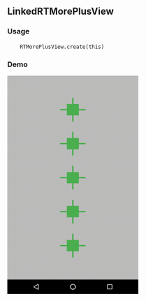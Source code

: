 ## LinkedRTMorePlusView

### Usage

```
    RTMorePlusView.create(this)
```

### Demo
<img src="https://github.com/Anwesh43/LinkedRtMorePlusView/blob/master/demo/rtmoreplusview.gif" width="300px" height="500px">